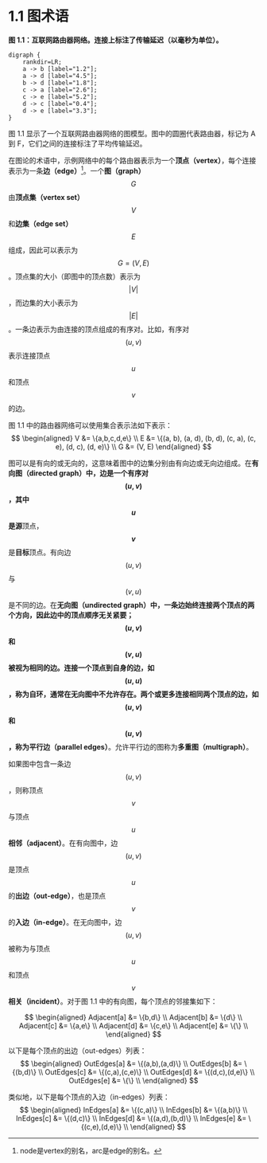 # 1.1 图术语

**图 1.1：互联网路由器网络。连接上标注了传输延迟（以毫秒为单位）。**

```viz
digraph {
    rankdir=LR;
    a -> b [label="1.2"];
    a -> d [label="4.5"];
    b -> d [label="1.8"];
    c -> a [label="2.6"];
    c -> e [label="5.2"];
    d -> c [label="0.4"];
    d -> e [label="3.3"];
}
```

图 1.1 显示了一个互联网路由器网络的图模型。图中的圆圈代表路由器，标记为 A 到 F，它们之间的连接标注了平均传输延迟。

在图论的术语中，示例网络中的每个路由器表示为一个**顶点（vertex）**，每个连接表示为一条**边（edge）**[^1]。一个**图（graph）** $$ G $$ 由**顶点集（vertex set）** $$ V $$ 和**边集（edge set）** $$ E $$ 组成，因此可以表示为 $$ G = (V, E) $$。顶点集的大小（即图中的顶点数）表示为 $$ |V| $$，而边集的大小表示为 $$ |E| $$。一条边表示为由连接的顶点组成的有序对。比如，有序对 $$ (u, v) $$ 表示连接顶点 $$ u $$ 和顶点 $$ v $$ 的边。

[^1]: node是vertex的别名，arc是edge的别名。

图 1.1 中的路由器网络可以使用集合表示法如下表示：
$$
    \begin{aligned}
    V &= \{a,b,c,d,e\} \\
    E &= \{(a, b), (a, d), (b, d), (c, a), (c, e), (d, c), (d, e)\} \\ 
    G &= (V, E) 
    \end{aligned}
$$

图可以是有向的或无向的，这意味着图中的边集分别由有向边或无向边组成。在**有向图（directed graph）**中，边是一个有序对 $$(u, v)$$，其中 **$$u$$** 是**源**顶点，**$$v$$** 是**目标**顶点。有向边 $$(u, v)$$ 与 $$(v, u)$$ 是不同的边。在**无向图（undirected graph）**中，一条边始终连接两个顶点的两个方向，因此边中的顶点顺序无关紧要；$$(u, v)$$ 和 $$(v, u)$$ 被视为相同的边。连接一个顶点到自身的边，如 $$(u, u)$$，称为自环，通常在无向图中不允许存在。两个或更多连接相同两个顶点的边，如 $$(u, v)$$ 和 $$(u, v)$$，称为**平行边（parallel edges）**。允许平行边的图称为**多重图（multigraph）**。

如果图中包含一条边 $$(u, v)$$，则称顶点 $$v$$ 与顶点 $$u$$ **相邻（adjacent）**。在有向图中，边 $$(u, v)$$ 是顶点 $$u$$ 的**出边（out-edge）**，也是顶点 $$v$$ 的**入边（in-edge）**。在无向图中，边 $$(u, v)$$ 被称为与顶点 $$u$$ 和顶点 $$v$$ **相关（incident）**。对于图 1.1 中的有向图，每个顶点的邻接集如下：

$$
    \begin{aligned}
    Adjacent[a] &= \{b,d\} \\
    Adjacent[b] &= \{d\} \\
    Adjacent[c] &= \{a,e\} \\
    Adjacent[d] &= \{c,e\} \\
    Adjacent[e] &= \{\} \\
    \end{aligned}
$$

以下是每个顶点的出边（out-edges）列表：
$$
    \begin{aligned}
    OutEdges[a] &= \{(a,b),(a,d)\} \\
    OutEdges[b] &= \{(b,d)\} \\
    OutEdges[c] &= \{(c,a),(c,e)\} \\
    OutEdges[d] &= \{(d,c),(d,e)\} \\
    OutEdges[e] &= \{\} \\
    \end{aligned}
$$

类似地，以下是每个顶点的入边（in-edges）列表：
$$
    \begin{aligned}
    InEdges[a] &= \{(c,a)\} \\
    InEdges[b] &= \{(a,b)\} \\
    InEdges[c] &= \{(d,c)\} \\
    InEdges[d] &= \{(a,d),(b,d)\} \\
    InEdges[e] &= \{(c,e),(d,e)\} \\
    \end{aligned}
$$